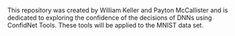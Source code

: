 This repository was created by William Keller and Payton McCallister and is dedicated to 
exploring the confidence of the decisions of DNNs using ConfidNet Tools. These tools will be 
applied to the MNIST data set.
